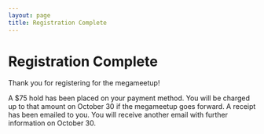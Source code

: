 ```yaml
---
layout: page
title: Registration Complete
---
```

# Registration Complete

Thank you for registering for the megameetup!

A $75 hold has been placed on your payment method. You will be charged up to
that amount on October 30 if the megameetup goes forward. A receipt has been
emailed to you. You will receive another email with further information on
October 30.
